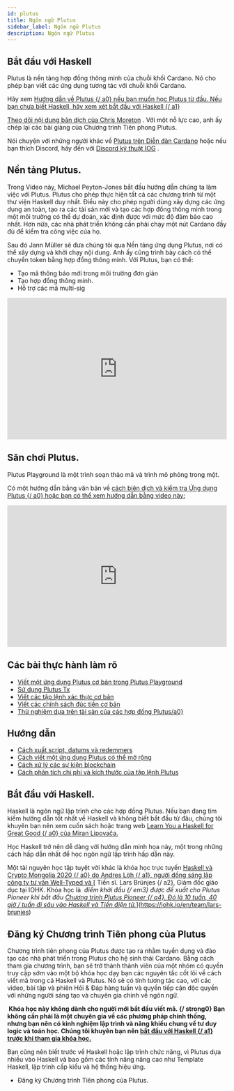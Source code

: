 ```yaml
---
id: plutus
title: Ngôn ngữ Plutus
sidebar_label: Ngôn ngữ Plutus
description: Ngôn ngữ Plutus
---
```


## Bắt đầu với Haskell

Plutus là nền tảng hợp đồng thông minh của chuỗi khối Cardano. Nó cho phép bạn viết các ứng dụng tương tác với chuỗi khối Cardano.

Hãy xem [ Hướng dẫn về Plutus {/ a0} nếu bạn muốn học Plutus từ đầu. Nếu bạn chưa biết Haskell, hãy xem xét ](https://plutus.readthedocs.io/en/latest/plutus/tutorials/plutus-playground.html)[ bắt đầu với Haskell {/ a1}](#get-started-with-haskell)

[Theo dõi nội dung bản dịch của Chris Moreton](https://cardano2vn.io/docs/dr-lars-lession/overview) . Với một nỗ lực cao, anh ấy chép lại các bài giảng của Chương trình Tiên phong Plutus.

Nói chuyện với những người khác về [Plutus trên Diễn đàn Cardano](https://forum.cardano.org/c/developers/cardano-plutus/148) hoặc nếu bạn thích Discord, hãy đến với [Discord kỹ thuật IOG](https://discord.com/invite/w6TwW9bGA6) .

## Nền tảng Plutus.

Trong Video này, Michael Peyton-Jones bắt đầu hướng dẫn chúng ta làm việc với Plutus. Plutus cho phép thực hiện tất cả các chương trình từ một thư viện Haskell duy nhất. Điều này cho phép người dùng xây dựng các ứng dụng an toàn, tạo ra các tài sản mới và tạo các hợp đồng thông minh trong một môi trường có thể dự đoán, xác định được với mức độ đảm bảo cao nhất. Hơn nữa, các nhà phát triển không cần phải chạy một nút Cardano đầy đủ để kiểm tra công việc của họ.

Sau đó Jann Müller sẽ đưa chúng tôi qua Nền tảng ứng dụng Plutus, nơi có thể xây dựng và khởi chạy nội dung. Anh ấy cũng trình bày cách có thể chuyển token bằng hợp đồng thông minh. Với Plutus, bạn có thể:

- Tạo mã thông báo mới trong môi trường đơn giản
- Tạo hợp đồng thông minh.
- Hỗ trợ các mã multi-sig

<iframe width="100%" height="325" src="https://www.youtube.com/embed/usMPt8KpBeI" frameborder="0" allow="accelerometer; autoplay; clipboard-write; encrypted-media; gyroscope; picture-in-picture fullscreen"></iframe>

## Sân chơi Plutus.

Plutus Playground là một trình soạn thảo mã và trình mô phỏng trong một.

[](https://playground.plutus.iohkdev.io)

Có một hướng dẫn bằng văn bản về [ cách biên dịch và kiểm tra Ứng dụng Plutus {/ a0} hoặc bạn có thể xem hướng dẫn bằng video này:](https://plutus.readthedocs.io/en/latest/plutus/tutorials/plutus-playground.html)

<iframe width="100%" height="325" src="https://www.youtube.com/embed/DhRS-JvoCw8" frameborder="0" allow="accelerometer; autoplay; clipboard-write; encrypted-media; gyroscope; picture-in-picture fullscreen"></iframe>

## Các bài thực hành làm rõ

- [Viết một ứng dụng Plutus cơ bản trong Plutus Playground ](https://plutus.readthedocs.io/en/latest/plutus/tutorials/basic-apps.html)
- [Sử dụng Plutus Tx ](https://plutus.readthedocs.io/en/latest/plutus/tutorials/plutus-tx.html)
- [Viết các tập lệnh xác thực cơ bản](https://plutus.readthedocs.io/en/latest/plutus/tutorials/basic-validators.html)
- [Viết các chính sách đúc tiền cơ bản ](https://plutus.readthedocs.io/en/latest/plutus/tutorials/basic-minting-policies.html)
- [Thử nghiệm dựa trên tài sản của các hợp đồng Plutus/a0}](https://plutus.readthedocs.io/en/latest/plutus/tutorials/contract-testing.html)

## Hướng dẫn

- [Cách xuất script, datums và redemmers ](https://plutus.readthedocs.io/en/latest/plutus/howtos/exporting-a-script.html)
- [Cách viết một ứng dụng Plutus có thể mở rộng ](https://plutus.readthedocs.io/en/latest/plutus/howtos/writing-a-scalable-app.html)
- [Cách xử lý các sự kiện blockchain ](https://plutus.readthedocs.io/en/latest/plutus/howtos/handling-blockchain-events.html)
- [Cách phân tích chi phí và kích thước của tập lệnh Plutus ](https://plutus.readthedocs.io/en/latest/plutus/howtos/analysing-scripts.html)

## Bắt đầu với Haskell.

Haskell là ngôn ngữ lập trình cho các hợp đồng Plutus. Nếu bạn đang tìm kiếm hướng dẫn tốt nhất về Haskell và không biết bắt đầu từ đâu, chúng tôi khuyên bạn nên xem cuốn sách hoặc trang web [ Learn You a Haskell for Great Good {/ a0} của Miran Lipovača.](http://learnyouahaskell.com/introduction)

Học Haskell trở nên dễ dàng với hướng dẫn minh họa này, một trong những cách hấp dẫn nhất để học ngôn ngữ lập trình hấp dẫn này.

Một tài nguyên học tập tuyệt vời khác là khóa học trực tuyến [ Haskell và Crypto Mongolia 2020 {/ a0} do ](https://www.youtube.com/watch?v=ctfZ6DwFiPg&list=PLJ3w5xyG4JWmBVIigNBytJhvSSfZZzfTm&index=4)[ Andres Löh {/ a1}, người đồng sáng lập công ty tư vấn Well-Typed và ](https://kosmikus.org/)[ Tiến sĩ. Lars Brünjes {/ a2}, Giám đốc giáo dục tại IOHK. Khóa học là *&nbsp;điểm khởi đầu {/ em3} được đề xuất cho Plutus Pioneer khi bắt đầu [ Chương trình Plutus Pioneer {/ a4}. Đó là 10 tuần, 40 giờ / tuần đi sâu vào Haskell và Tiền điện tử.](#get-started-with-the-plutus-pioneer-program)*](https://iohk.io/en/team/lars-brunjes)

## Đăng ký Chương trình Tiên phong của Plutus

Chương trình tiên phong của Plutus được tạo ra nhằm tuyển dụng và đào tạo các nhà phát triển trong Plutus cho hệ sinh thái Cardano. Bằng cách tham gia chương trình, bạn sẽ trở thành thành viên của một nhóm có quyền truy cập sớm vào một bộ khóa học dạy bạn các nguyên tắc cốt lõi về cách viết mã trong cả Haskell và Plutus. Nó sẽ có tính tương tác cao, với các video, bài tập và phiên Hỏi &amp; Đáp hàng tuần và quyền tiếp cận độc quyền với những người sáng tạo và chuyên gia chính về ngôn ngữ.

**&nbsp;Khóa học này không dành cho người mới bắt đầu viết mã. {/ strong0} Bạn không cần phải là một chuyên gia về các phương pháp chính thống, nhưng bạn nên có kinh nghiệm lập trình và năng khiếu chung về tư duy logic và toán học. Chúng tôi khuyên bạn nên [ bắt đầu với Haskell {/ a1} trước khi tham gia khóa học.](#get-started-with-haskell)**

Bạn cũng nên biết trước về Haskell hoặc lập trình chức năng, vì Plutus dựa nhiều vào Haskell và bao gồm các tính năng nâng cao như Template Haskell, lập trình cấp kiểu và hệ thống hiệu ứng.

- Đăng ký Chương trình Tiên phong của Plutus.
